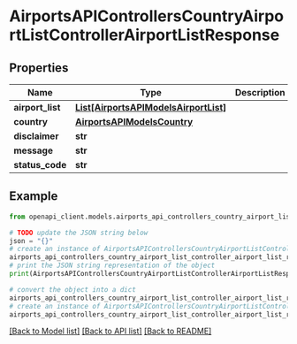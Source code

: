 # AirportsAPIControllersCountryAirportListControllerAirportListResponse


## Properties

Name | Type | Description | Notes
------------ | ------------- | ------------- | -------------
**airport_list** | [**List[AirportsAPIModelsAirportList]**](AirportsAPIModelsAirportList.md) |  | [optional] 
**country** | [**AirportsAPIModelsCountry**](AirportsAPIModelsCountry.md) |  | [optional] 
**disclaimer** | **str** |  | [optional] 
**message** | **str** |  | [optional] 
**status_code** | **str** |  | [optional] 

## Example

```python
from openapi_client.models.airports_api_controllers_country_airport_list_controller_airport_list_response import AirportsAPIControllersCountryAirportListControllerAirportListResponse

# TODO update the JSON string below
json = "{}"
# create an instance of AirportsAPIControllersCountryAirportListControllerAirportListResponse from a JSON string
airports_api_controllers_country_airport_list_controller_airport_list_response_instance = AirportsAPIControllersCountryAirportListControllerAirportListResponse.from_json(json)
# print the JSON string representation of the object
print(AirportsAPIControllersCountryAirportListControllerAirportListResponse.to_json())

# convert the object into a dict
airports_api_controllers_country_airport_list_controller_airport_list_response_dict = airports_api_controllers_country_airport_list_controller_airport_list_response_instance.to_dict()
# create an instance of AirportsAPIControllersCountryAirportListControllerAirportListResponse from a dict
airports_api_controllers_country_airport_list_controller_airport_list_response_from_dict = AirportsAPIControllersCountryAirportListControllerAirportListResponse.from_dict(airports_api_controllers_country_airport_list_controller_airport_list_response_dict)
```
[[Back to Model list]](../README.md#documentation-for-models) [[Back to API list]](../README.md#documentation-for-api-endpoints) [[Back to README]](../README.md)


